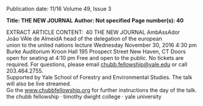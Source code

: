 Publication date: 11/16
Volume 49, Issue 3

**Title: THE NEW JOURNAL**
**Author: Not specified**
**Page number(s): 40**

EXTRACT ARTICLE CONTENT:
 40
THE  NEW  JOURNAL
AmbAssAdor  
João VAle de AlmeidA
head of the delegation of the european  
union to the united nations
lecture
Wednesday
November 30, 2016
4:30 pm
Burke Auditorium 
Kroon Hall 
195 Prospect Street 
New Haven, CT
Doors open for 
seating at 4:10 pm
Free and open to the public. No tickets are required. For questions, please email chubb.fellowship@yale.edu or call 203.464.2755.  
Supported by Yale School of Forestry and Environmental Studies.
The talk will also be live streamed.  
Go the www.chubbfellowship.org for further instructions the day of the talk.
the chubb fellowship · timothy dwight college · yale university